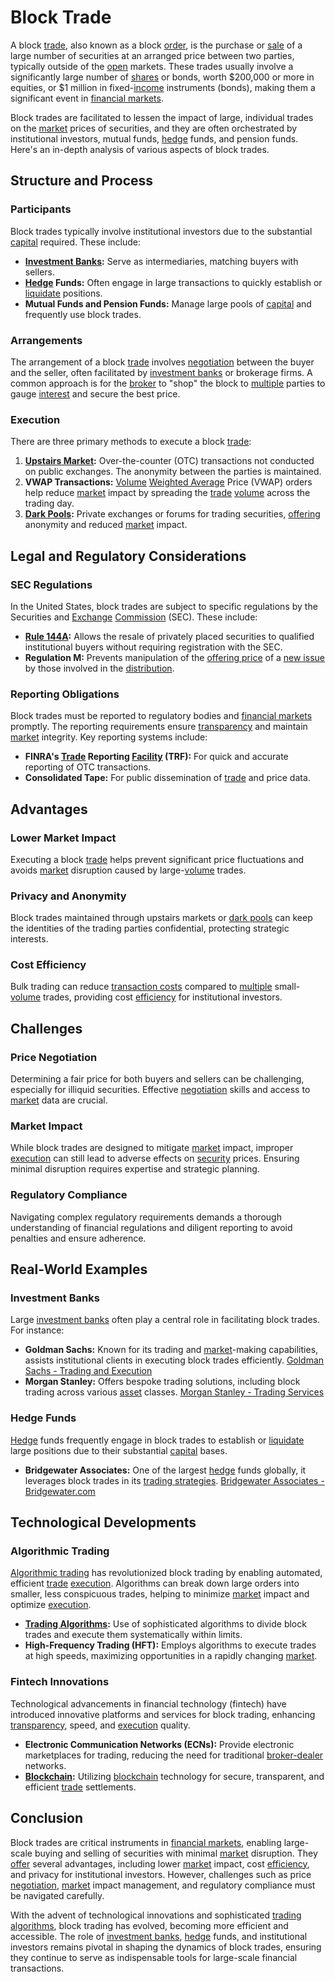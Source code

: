 # Block Trade

A block [trade](../t/trade.md), also known as a block [order](../o/order.md), is the purchase or [sale](../s/sale.md) of a large number of securities at an arranged price between two parties, typically outside of the [open](../o/open.md) markets. These trades usually involve a significantly large number of [shares](../s/shares.md) or bonds, worth $200,000 or more in equities, or $1 million in fixed-[income](../i/income.md) instruments (bonds), making them a significant event in [financial markets](../f/financial_market.md).

Block trades are facilitated to lessen the impact of large, individual trades on the [market](../m/market.md) prices of securities, and they are often orchestrated by institutional investors, mutual funds, [hedge](../h/hedge.md) funds, and pension funds. Here's an in-depth analysis of various aspects of block trades.

## Structure and Process

### Participants

Block trades typically involve institutional investors due to the substantial [capital](../c/capital.md) required. These include:

- **[Investment Banks](../i/investment_bank_(ib).md):** Serve as intermediaries, matching buyers with sellers.
- **[Hedge](../h/hedge.md) Funds:** Often engage in large transactions to quickly establish or [liquidate](../l/liquidate.md) positions.
- **Mutual Funds and Pension Funds:** Manage large pools of [capital](../c/capital.md) and frequently use block trades.

### Arrangements

The arrangement of a block [trade](../t/trade.md) involves [negotiation](../n/negotiation.md) between the buyer and the seller, often facilitated by [investment banks](../i/investment_bank_(ib).md) or brokerage firms. A common approach is for the [broker](../b/broker.md) to "shop" the block to [multiple](../m/multiple.md) parties to gauge [interest](../i/interest.md) and secure the best price.

### Execution

There are three primary methods to execute a block [trade](../t/trade.md):

1. **[Upstairs Market](../u/upstairs_market.md):** Over-the-counter (OTC) transactions not conducted on public exchanges. The anonymity between the parties is maintained.
2. **VWAP Transactions:** [Volume](../v/volume.md) [Weighted Average](../w/weighted_average.md) Price (VWAP) orders help reduce [market](../m/market.md) impact by spreading the [trade](../t/trade.md) [volume](../v/volume.md) across the trading day.
3. **[Dark Pools](../d/dark_pools.md):** Private exchanges or forums for trading securities, [offering](../o/offering.md) anonymity and reduced [market](../m/market.md) impact.

## Legal and Regulatory Considerations

### SEC Regulations

In the United States, block trades are subject to specific regulations by the Securities and [Exchange](../e/exchange.md) [Commission](../c/commission.md) (SEC). These include:

- **[Rule 144A](../r/rule_144a.md):** Allows the resale of privately placed securities to qualified institutional buyers without requiring registration with the SEC.
- **Regulation M:** Prevents manipulation of the [offering price](../o/offering_price.md) of a [new issue](../n/new_issue.md) by those involved in the [distribution](../d/distribution.md).

### Reporting Obligations

Block trades must be reported to regulatory bodies and [financial markets](../f/financial_market.md) promptly. The reporting requirements ensure [transparency](../t/transparency.md) and maintain [market](../m/market.md) integrity. Key reporting systems include:

- **FINRA's [Trade](../t/trade.md) Reporting [Facility](../f/facility.md) (TRF):** For quick and accurate reporting of OTC transactions.
- **Consolidated Tape:** For public dissemination of [trade](../t/trade.md) and price data.

## Advantages

### Lower Market Impact

Executing a block [trade](../t/trade.md) helps prevent significant price fluctuations and avoids [market](../m/market.md) disruption caused by large-[volume](../v/volume.md) trades.

### Privacy and Anonymity

Block trades maintained through upstairs markets or [dark pools](../d/dark_pools.md) can keep the identities of the trading parties confidential, protecting strategic interests.

### Cost Efficiency

Bulk trading can reduce [transaction costs](../t/transaction_costs.md) compared to [multiple](../m/multiple.md) small-[volume](../v/volume.md) trades, providing cost [efficiency](../e/efficiency.md) for institutional investors.

## Challenges

### Price Negotiation

Determining a fair price for both buyers and sellers can be challenging, especially for illiquid securities. Effective [negotiation](../n/negotiation.md) skills and access to [market](../m/market.md) data are crucial.

### Market Impact

While block trades are designed to mitigate [market](../m/market.md) impact, improper [execution](../e/execution.md) can still lead to adverse effects on [security](../s/security.md) prices. Ensuring minimal disruption requires expertise and strategic planning.

### Regulatory Compliance

Navigating complex regulatory requirements demands a thorough understanding of financial regulations and diligent reporting to avoid penalties and ensure adherence.

## Real-World Examples

### Investment Banks

Large [investment banks](../i/investment_bank_(ib).md) often play a central role in facilitating block trades. For instance:

- **Goldman Sachs:** Known for its trading and [market](../m/market.md)-making capabilities, assists institutional clients in executing block trades efficiently. [Goldman Sachs - Trading and Execution](https://www.goldmansachs.com/what-we-do/global-markets/trading.html)
- **Morgan Stanley:** Offers bespoke trading solutions, including block trading across various [asset](../a/asset.md) classes. [Morgan Stanley - Trading Services](https://www.morganstanley.com/institutional-sales/solutions/trading-services)

### Hedge Funds

[Hedge](../h/hedge.md) funds frequently engage in block trades to establish or [liquidate](../l/liquidate.md) large positions due to their substantial [capital](../c/capital.md) bases.

- **Bridgewater Associates:** One of the largest [hedge](../h/hedge.md) funds globally, it leverages block trades in its [trading strategies](../t/trading_strategies.md). [Bridgewater Associates - Bridgewater.com](https://www.bridgewater.com)

## Technological Developments

### Algorithmic Trading

[Algorithmic trading](../a/accountability.md) has revolutionized block trading by enabling automated, efficient [trade](../t/trade.md) [execution](../e/execution.md). Algorithms can break down large orders into smaller, less conspicuous trades, helping to minimize [market](../m/market.md) impact and optimize [execution](../e/execution.md).

- **[Trading Algorithms](../t/trading_algorithms.md):** Use of sophisticated algorithms to divide block trades and execute them systematically within limits.
- **High-Frequency Trading (HFT):** Employs algorithms to execute trades at high speeds, maximizing opportunities in a rapidly changing [market](../m/market.md).

### Fintech Innovations

Technological advancements in financial technology (fintech) have introduced innovative platforms and services for block trading, enhancing [transparency](../t/transparency.md), speed, and [execution](../e/execution.md) quality.

- **Electronic Communication Networks (ECNs):** Provide electronic marketplaces for trading, reducing the need for traditional [broker-dealer](../b/broker-dealer.md) networks.
- **[Blockchain](../b/blockchain_in_trading.md):** Utilizing [blockchain](../b/blockchain_in_trading.md) technology for secure, transparent, and efficient [trade](../t/trade.md) settlements.

## Conclusion

Block trades are critical instruments in [financial markets](../f/financial_market.md), enabling large-scale buying and selling of securities with minimal [market](../m/market.md) disruption. They [offer](../o/offer.md) several advantages, including lower [market](../m/market.md) impact, cost [efficiency](../e/efficiency.md), and privacy for institutional investors. However, challenges such as price [negotiation](../n/negotiation.md), [market](../m/market.md) impact management, and regulatory compliance must be navigated carefully.

With the advent of technological innovations and sophisticated [trading algorithms](../t/trading_algorithms.md), block trading has evolved, becoming more efficient and accessible. The role of [investment banks](../i/investment_bank_(ib).md), [hedge](../h/hedge.md) funds, and institutional investors remains pivotal in shaping the dynamics of block trades, ensuring they continue to serve as indispensable tools for large-scale financial transactions.